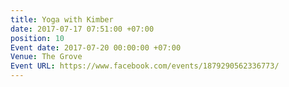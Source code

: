 ```yaml
---
title: Yoga with Kimber
date: 2017-07-17 07:51:00 +07:00
position: 10
Event date: 2017-07-20 00:00:00 +07:00
Venue: The Grove
Event URL: https://www.facebook.com/events/1879290562336773/
---
```


